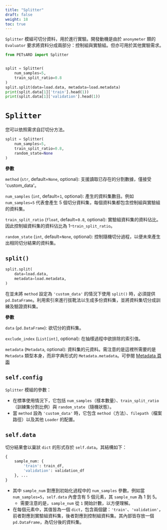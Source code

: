 ```yaml
---
title: "Splitter"
draft: false
weight: 18
toc: true
---
```


`Splitter` 模組可切分資料，用於進行實驗。開發動機是由於 `anonymeter` 類的 `Evaluator` 要求將資料分成兩部分：控制組與實驗組。但亦可用於其他實驗需求。

```Python
from PETsARD import Splitter


split = Splitter(
    num_samples=5,
    train_split_ratio=0.8
)
split.split(data=load.data, metadata=load.metadata)
print(split.data[1]['train'].head(1))
print(split.data[1]['validation'].head(1))
```

# `Splitter`

您可以依照需求自訂切分方法。

```Python
split = Splitter(
    num_samples=5,
    train_split_ratio=0.8,
    random_state=None
)
```

**參數**

`method` (`str`, default=`None`, optional): 支援讀取已存在的分割數據，僅接受 'custom_data'。

`num_samples` (`int`, default=`1`, optional): 產生的資料集數目。例如 `num_samples=5` 代表會產生 5 個切分資料集，每個資料集都包含控制組與實驗組的資料集。

`train_split_ratio` (`float`, default=`0.8`, optional): 實驗組資料集的資料佔比。因此控制組資料集的資料佔比為 1-`train_split_ratio`。

`random_state` (`int`, default=`None`, optional): 控制隨機切分過程，以便未來產生出相同切分結果的資料集。

## `split()`

```Python
split.split(
    data=load.data,
    metadata=load.metadata,
)
```

在並未將 `method` 設定為 `'custom_data'` 的情況下使用 `split()` 時，必須提供 `pd.DataFrame`。利用索引來進行拔靴法以生成多份資料集，並將資料集切分成訓練及驗證資料集。

**參數**

`data` (`pd.DataFrame`): 欲切分的資料集。

`exclude_index` (`List[int]`, optional): 在抽樣過程中欲排除的索引值。

`metadata` (`Metadata`, optional): 資料集的元資料。需注意的是這裡所需要的是 `Metadata` 類型本身，而非字典形式的 `Metadata.metadata`。可參閱 [Metadata 頁面](PETsARD/zh-tw/docs/usage/05_metadata/)

## `self.config`

`Splitter` 模組的參數：

- 在標準使用情況下，它包括 `num_samples`（樣本數量）、`train_split_ratio`（訓練集分割比例）與 `random_state`（隨機狀態）。
- 當 `method` 設為 `'custom_data'` 時，它包含 `method`（方法）、`filepath`（檔案路徑）以及其他 `Loader` 的配置。

## `self.data`

切分結果會以巢狀 `dict` 的形式存於 `self.data`。其結構如下：

```Python
{
    sample_num: {
        'train': train_df,
        'validation': validation_df
    }, ...
}
```

- 其中 `sample_num` 對應到初始化過程中的 `num_samples` 參數。例如當 `num_samples=5`，`self.data` 內會含有 5 個元素，其 `sample_num` 為 1 到 5。
  - 需要注意的是，`sample_num` 從 `1` 開始計數，以方便理解。
- 在每個元素中，其值皆為一個 `dict`，包含兩個鍵：`'train'`、`'validation'`，前者對應到實驗組資料集，後者對應到控制組資料集。其內部皆存放一個 `pd.DataFrame`，為切分後的資料集。
